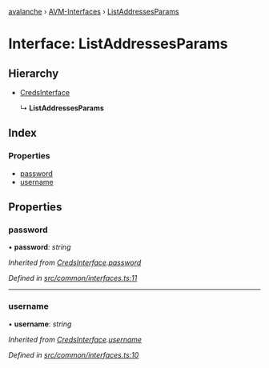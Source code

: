 [avalanche](../README.md) › [AVM-Interfaces](../modules/avm_interfaces.md) › [ListAddressesParams](avm_interfaces.listaddressesparams.md)

# Interface: ListAddressesParams

## Hierarchy

* [CredsInterface](common_interfaces.credsinterface.md)

  ↳ **ListAddressesParams**

## Index

### Properties

* [password](avm_interfaces.listaddressesparams.md#password)
* [username](avm_interfaces.listaddressesparams.md#username)

## Properties

###  password

• **password**: *string*

*Inherited from [CredsInterface](common_interfaces.credsinterface.md).[password](common_interfaces.credsinterface.md#password)*

*Defined in [src/common/interfaces.ts:11](https://github.com/ava-labs/avalanchejs/blob/8c220c6/src/common/interfaces.ts#L11)*

___

###  username

• **username**: *string*

*Inherited from [CredsInterface](common_interfaces.credsinterface.md).[username](common_interfaces.credsinterface.md#username)*

*Defined in [src/common/interfaces.ts:10](https://github.com/ava-labs/avalanchejs/blob/8c220c6/src/common/interfaces.ts#L10)*
